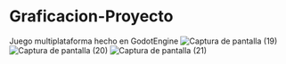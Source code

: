 # Graficacion-Proyecto
Juego multiplataforma hecho en GodotEngine
![Captura de pantalla (19)](https://user-images.githubusercontent.com/50755752/188245641-0e0c74c1-c6f0-4ecf-821d-8cabc35abfa7.png)
![Captura de pantalla (20)](https://user-images.githubusercontent.com/50755752/188245643-b0f1887e-93b0-401a-89c2-9e409058c941.png)
![Captura de pantalla (21)](https://user-images.githubusercontent.com/50755752/188245644-f1705e22-46e7-42d2-824a-9bcd90cd0a81.png)
